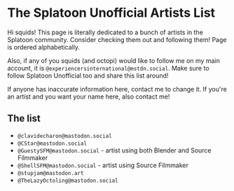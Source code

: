 # The Splatoon Unofficial Artists List

Hi squids! This page is literally dedicated to a bunch of artists in the Splatoon community. Consider checking them out and following them! Page is ordered alphabetically.

Also, if any of you squids (and octopi) would like to follow me on my main account, it is `@experiencersinternational@mstdn.social`. Make sure to follow Splatoon Unofficial too and share this list around!

If anyone has inaccurate information here, contact me to change it. If you're an artist and you want your name here, also contact me!

## The list

* `@clavidecharon@mastodon.social`
* `@CStar@mastodon.social`
* `@GuestySFM@mastodon.social` - artist using both Blender and Source Filmmaker
* `@ShellSFM@mastodon.social` - artist using Source Filmmaker
* `@stupjam@mastodon.art`
* `@TheLazyOctoling@mastodon.social`
